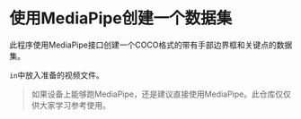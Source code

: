 # 使用MediaPipe创建一个数据集

此程序使用MediaPipe接口创建一个COCO格式的带有手部边界框和关键点的数据集。

`in`中放入准备的视频文件。

> 如果设备上能够跑MediaPipe，还是建议直接使用MediaPipe。此仓库仅仅供大家学习参考使用。